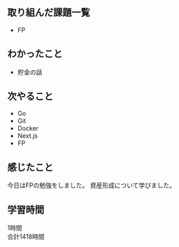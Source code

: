 ## 取り組んだ課題一覧
- FP

## わかったこと
- 貯金の話

## 次やること
- Go
- Git
- Docker
- Next.js
- FP

## 感じたこと
今日はFPの勉強をしました。
資産形成について学びました。

## 学習時間
1時間<br />
合計1418時間
